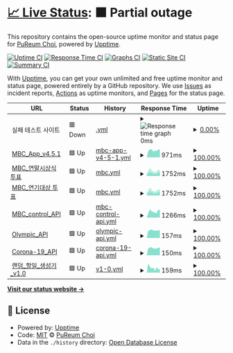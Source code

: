 # [📈 Live Status](https://choipureum.github.io/ServerStatus): <!--live status--> **🟧 Partial outage**

This repository contains the open-source uptime monitor and status page for [PuReum Choi](https://blue-boy.tistory.com/), powered by [Upptime](https://github.com/upptime/upptime).

[![Uptime CI](https://github.com/choipureum/ServerStatus/workflows/Uptime%20CI/badge.svg)](https://github.com/choipureum/ServerStatus/actions?query=workflow%3A%22Uptime+CI%22)
[![Response Time CI](https://github.com/choipureum/ServerStatus/workflows/Response%20Time%20CI/badge.svg)](https://github.com/choipureum/ServerStatus/actions?query=workflow%3A%22Response+Time+CI%22)
[![Graphs CI](https://github.com/choipureum/ServerStatus/workflows/Graphs%20CI/badge.svg)](https://github.com/choipureum/ServerStatus/actions?query=workflow%3A%22Graphs+CI%22)
[![Static Site CI](https://github.com/choipureum/ServerStatus/workflows/Static%20Site%20CI/badge.svg)](https://github.com/choipureum/ServerStatus/actions?query=workflow%3A%22Static+Site+CI%22)
[![Summary CI](https://github.com/choipureum/ServerStatus/workflows/Summary%20CI/badge.svg)](https://github.com/choipureum/ServerStatus/actions?query=workflow%3A%22Summary+CI%22)

With [Upptime](https://upptime.js.org), you can get your own unlimited and free uptime monitor and status page, powered entirely by a GitHub repository. We use [Issues](https://github.com/choipureum/ServerStatus/issues) as incident reports, [Actions](https://github.com/choipureum/ServerStatus/actions) as uptime monitors, and [Pages](https://choipureum.github.io/ServerStatus) for the status page.

<!--start: status pages-->
<!-- This summary is generated by Upptime (https://github.com/upptime/upptime) -->
<!-- Do not edit this manually, your changes will be overwritten -->
<!-- prettier-ignore -->
| URL | Status | History | Response Time | Uptime |
| --- | ------ | ------- | ------------- | ------ |
| <img alt="" src="https://favicons.githubusercontent.com/null" height="13"> 실패 테스트 사이트 | 🟥 Down | [.yml](https://github.com/choipureum/ServerStatus/commits/HEAD/history/.yml) | <details><summary><img alt="Response time graph" src="./graphs//response-time-week.png" height="20"> 0ms</summary><br><a href="https://choipureum.github.io/ServerStatus/history/"><img alt="Response time 0" src="https://img.shields.io/endpoint?url=https%3A%2F%2Fraw.githubusercontent.com%2Fchoipureum%2FServerStatus%2FHEAD%2Fapi%2F%2Fresponse-time.json"></a><br><a href="https://choipureum.github.io/ServerStatus/history/"><img alt="24-hour response time 0" src="https://img.shields.io/endpoint?url=https%3A%2F%2Fraw.githubusercontent.com%2Fchoipureum%2FServerStatus%2FHEAD%2Fapi%2F%2Fresponse-time-day.json"></a><br><a href="https://choipureum.github.io/ServerStatus/history/"><img alt="7-day response time 0" src="https://img.shields.io/endpoint?url=https%3A%2F%2Fraw.githubusercontent.com%2Fchoipureum%2FServerStatus%2FHEAD%2Fapi%2F%2Fresponse-time-week.json"></a><br><a href="https://choipureum.github.io/ServerStatus/history/"><img alt="30-day response time 0" src="https://img.shields.io/endpoint?url=https%3A%2F%2Fraw.githubusercontent.com%2Fchoipureum%2FServerStatus%2FHEAD%2Fapi%2F%2Fresponse-time-month.json"></a><br><a href="https://choipureum.github.io/ServerStatus/history/"><img alt="1-year response time 0" src="https://img.shields.io/endpoint?url=https%3A%2F%2Fraw.githubusercontent.com%2Fchoipureum%2FServerStatus%2FHEAD%2Fapi%2F%2Fresponse-time-year.json"></a></details> | <details><summary><a href="https://choipureum.github.io/ServerStatus/history/">0.00%</a></summary><a href="https://choipureum.github.io/ServerStatus/history/"><img alt="All-time uptime 0.00%" src="https://img.shields.io/endpoint?url=https%3A%2F%2Fraw.githubusercontent.com%2Fchoipureum%2FServerStatus%2FHEAD%2Fapi%2F%2Fuptime.json"></a><br><a href="https://choipureum.github.io/ServerStatus/history/"><img alt="24-hour uptime 0.00%" src="https://img.shields.io/endpoint?url=https%3A%2F%2Fraw.githubusercontent.com%2Fchoipureum%2FServerStatus%2FHEAD%2Fapi%2F%2Fuptime-day.json"></a><br><a href="https://choipureum.github.io/ServerStatus/history/"><img alt="7-day uptime 0.00%" src="https://img.shields.io/endpoint?url=https%3A%2F%2Fraw.githubusercontent.com%2Fchoipureum%2FServerStatus%2FHEAD%2Fapi%2F%2Fuptime-week.json"></a><br><a href="https://choipureum.github.io/ServerStatus/history/"><img alt="30-day uptime 0.00%" src="https://img.shields.io/endpoint?url=https%3A%2F%2Fraw.githubusercontent.com%2Fchoipureum%2FServerStatus%2FHEAD%2Fapi%2F%2Fuptime-month.json"></a><br><a href="https://choipureum.github.io/ServerStatus/history/"><img alt="1-year uptime 0.00%" src="https://img.shields.io/endpoint?url=https%3A%2F%2Fraw.githubusercontent.com%2Fchoipureum%2FServerStatus%2FHEAD%2Fapi%2F%2Fuptime-year.json"></a></details>
| <img alt="" src="https://favicons.githubusercontent.com/m.imbc.com" height="13"> [MBC_App_v4.5.1](https://m.imbc.com/wiz/mbcapp/v3/index.html?isAuto=Y) | 🟩 Up | [mbc-app-v4-5-1.yml](https://github.com/choipureum/ServerStatus/commits/HEAD/history/mbc-app-v4-5-1.yml) | <details><summary><img alt="Response time graph" src="./graphs/mbc-app-v4-5-1/response-time-week.png" height="20"> 971ms</summary><br><a href="https://choipureum.github.io/ServerStatus/history/mbc-app-v4-5-1"><img alt="Response time 1064" src="https://img.shields.io/endpoint?url=https%3A%2F%2Fraw.githubusercontent.com%2Fchoipureum%2FServerStatus%2FHEAD%2Fapi%2Fmbc-app-v4-5-1%2Fresponse-time.json"></a><br><a href="https://choipureum.github.io/ServerStatus/history/mbc-app-v4-5-1"><img alt="24-hour response time 1067" src="https://img.shields.io/endpoint?url=https%3A%2F%2Fraw.githubusercontent.com%2Fchoipureum%2FServerStatus%2FHEAD%2Fapi%2Fmbc-app-v4-5-1%2Fresponse-time-day.json"></a><br><a href="https://choipureum.github.io/ServerStatus/history/mbc-app-v4-5-1"><img alt="7-day response time 971" src="https://img.shields.io/endpoint?url=https%3A%2F%2Fraw.githubusercontent.com%2Fchoipureum%2FServerStatus%2FHEAD%2Fapi%2Fmbc-app-v4-5-1%2Fresponse-time-week.json"></a><br><a href="https://choipureum.github.io/ServerStatus/history/mbc-app-v4-5-1"><img alt="30-day response time 986" src="https://img.shields.io/endpoint?url=https%3A%2F%2Fraw.githubusercontent.com%2Fchoipureum%2FServerStatus%2FHEAD%2Fapi%2Fmbc-app-v4-5-1%2Fresponse-time-month.json"></a><br><a href="https://choipureum.github.io/ServerStatus/history/mbc-app-v4-5-1"><img alt="1-year response time 1064" src="https://img.shields.io/endpoint?url=https%3A%2F%2Fraw.githubusercontent.com%2Fchoipureum%2FServerStatus%2FHEAD%2Fapi%2Fmbc-app-v4-5-1%2Fresponse-time-year.json"></a></details> | <details><summary><a href="https://choipureum.github.io/ServerStatus/history/mbc-app-v4-5-1">100.00%</a></summary><a href="https://choipureum.github.io/ServerStatus/history/mbc-app-v4-5-1"><img alt="All-time uptime 100.00%" src="https://img.shields.io/endpoint?url=https%3A%2F%2Fraw.githubusercontent.com%2Fchoipureum%2FServerStatus%2FHEAD%2Fapi%2Fmbc-app-v4-5-1%2Fuptime.json"></a><br><a href="https://choipureum.github.io/ServerStatus/history/mbc-app-v4-5-1"><img alt="24-hour uptime 100.00%" src="https://img.shields.io/endpoint?url=https%3A%2F%2Fraw.githubusercontent.com%2Fchoipureum%2FServerStatus%2FHEAD%2Fapi%2Fmbc-app-v4-5-1%2Fuptime-day.json"></a><br><a href="https://choipureum.github.io/ServerStatus/history/mbc-app-v4-5-1"><img alt="7-day uptime 100.00%" src="https://img.shields.io/endpoint?url=https%3A%2F%2Fraw.githubusercontent.com%2Fchoipureum%2FServerStatus%2FHEAD%2Fapi%2Fmbc-app-v4-5-1%2Fuptime-week.json"></a><br><a href="https://choipureum.github.io/ServerStatus/history/mbc-app-v4-5-1"><img alt="30-day uptime 100.00%" src="https://img.shields.io/endpoint?url=https%3A%2F%2Fraw.githubusercontent.com%2Fchoipureum%2FServerStatus%2FHEAD%2Fapi%2Fmbc-app-v4-5-1%2Fuptime-month.json"></a><br><a href="https://choipureum.github.io/ServerStatus/history/mbc-app-v4-5-1"><img alt="1-year uptime 100.00%" src="https://img.shields.io/endpoint?url=https%3A%2F%2Fraw.githubusercontent.com%2Fchoipureum%2FServerStatus%2FHEAD%2Fapi%2Fmbc-app-v4-5-1%2Fuptime-year.json"></a></details>
| <img alt="" src="https://favicons.githubusercontent.com/program.imbc.com" height="13"> [MBC_연말시상식 투표](https://program.imbc.com/Concept/2021ent) | 🟩 Up | [mbc.yml](https://github.com/choipureum/ServerStatus/commits/HEAD/history/mbc.yml) | <details><summary><img alt="Response time graph" src="./graphs/mbc/response-time-week.png" height="20"> 1752ms</summary><br><a href="https://choipureum.github.io/ServerStatus/history/mbc"><img alt="Response time 1463" src="https://img.shields.io/endpoint?url=https%3A%2F%2Fraw.githubusercontent.com%2Fchoipureum%2FServerStatus%2FHEAD%2Fapi%2Fmbc%2Fresponse-time.json"></a><br><a href="https://choipureum.github.io/ServerStatus/history/mbc"><img alt="24-hour response time 1939" src="https://img.shields.io/endpoint?url=https%3A%2F%2Fraw.githubusercontent.com%2Fchoipureum%2FServerStatus%2FHEAD%2Fapi%2Fmbc%2Fresponse-time-day.json"></a><br><a href="https://choipureum.github.io/ServerStatus/history/mbc"><img alt="7-day response time 1752" src="https://img.shields.io/endpoint?url=https%3A%2F%2Fraw.githubusercontent.com%2Fchoipureum%2FServerStatus%2FHEAD%2Fapi%2Fmbc%2Fresponse-time-week.json"></a><br><a href="https://choipureum.github.io/ServerStatus/history/mbc"><img alt="30-day response time 1556" src="https://img.shields.io/endpoint?url=https%3A%2F%2Fraw.githubusercontent.com%2Fchoipureum%2FServerStatus%2FHEAD%2Fapi%2Fmbc%2Fresponse-time-month.json"></a><br><a href="https://choipureum.github.io/ServerStatus/history/mbc"><img alt="1-year response time 1463" src="https://img.shields.io/endpoint?url=https%3A%2F%2Fraw.githubusercontent.com%2Fchoipureum%2FServerStatus%2FHEAD%2Fapi%2Fmbc%2Fresponse-time-year.json"></a></details> | <details><summary><a href="https://choipureum.github.io/ServerStatus/history/mbc">100.00%</a></summary><a href="https://choipureum.github.io/ServerStatus/history/mbc"><img alt="All-time uptime 100.00%" src="https://img.shields.io/endpoint?url=https%3A%2F%2Fraw.githubusercontent.com%2Fchoipureum%2FServerStatus%2FHEAD%2Fapi%2Fmbc%2Fuptime.json"></a><br><a href="https://choipureum.github.io/ServerStatus/history/mbc"><img alt="24-hour uptime 100.00%" src="https://img.shields.io/endpoint?url=https%3A%2F%2Fraw.githubusercontent.com%2Fchoipureum%2FServerStatus%2FHEAD%2Fapi%2Fmbc%2Fuptime-day.json"></a><br><a href="https://choipureum.github.io/ServerStatus/history/mbc"><img alt="7-day uptime 100.00%" src="https://img.shields.io/endpoint?url=https%3A%2F%2Fraw.githubusercontent.com%2Fchoipureum%2FServerStatus%2FHEAD%2Fapi%2Fmbc%2Fuptime-week.json"></a><br><a href="https://choipureum.github.io/ServerStatus/history/mbc"><img alt="30-day uptime 100.00%" src="https://img.shields.io/endpoint?url=https%3A%2F%2Fraw.githubusercontent.com%2Fchoipureum%2FServerStatus%2FHEAD%2Fapi%2Fmbc%2Fuptime-month.json"></a><br><a href="https://choipureum.github.io/ServerStatus/history/mbc"><img alt="1-year uptime 100.00%" src="https://img.shields.io/endpoint?url=https%3A%2F%2Fraw.githubusercontent.com%2Fchoipureum%2FServerStatus%2FHEAD%2Fapi%2Fmbc%2Fuptime-year.json"></a></details>
| <img alt="" src="https://favicons.githubusercontent.com/www.imbc.com" height="13"> [MBC_연기대상 투표](https://www.imbc.com/broad/tv/ent/template/2021mbc/drama/bestcouple/) | 🟩 Up | [mbc.yml](https://github.com/choipureum/ServerStatus/commits/HEAD/history/mbc.yml) | <details><summary><img alt="Response time graph" src="./graphs/mbc/response-time-week.png" height="20"> 1752ms</summary><br><a href="https://choipureum.github.io/ServerStatus/history/mbc"><img alt="Response time 1463" src="https://img.shields.io/endpoint?url=https%3A%2F%2Fraw.githubusercontent.com%2Fchoipureum%2FServerStatus%2FHEAD%2Fapi%2Fmbc%2Fresponse-time.json"></a><br><a href="https://choipureum.github.io/ServerStatus/history/mbc"><img alt="24-hour response time 1939" src="https://img.shields.io/endpoint?url=https%3A%2F%2Fraw.githubusercontent.com%2Fchoipureum%2FServerStatus%2FHEAD%2Fapi%2Fmbc%2Fresponse-time-day.json"></a><br><a href="https://choipureum.github.io/ServerStatus/history/mbc"><img alt="7-day response time 1752" src="https://img.shields.io/endpoint?url=https%3A%2F%2Fraw.githubusercontent.com%2Fchoipureum%2FServerStatus%2FHEAD%2Fapi%2Fmbc%2Fresponse-time-week.json"></a><br><a href="https://choipureum.github.io/ServerStatus/history/mbc"><img alt="30-day response time 1556" src="https://img.shields.io/endpoint?url=https%3A%2F%2Fraw.githubusercontent.com%2Fchoipureum%2FServerStatus%2FHEAD%2Fapi%2Fmbc%2Fresponse-time-month.json"></a><br><a href="https://choipureum.github.io/ServerStatus/history/mbc"><img alt="1-year response time 1463" src="https://img.shields.io/endpoint?url=https%3A%2F%2Fraw.githubusercontent.com%2Fchoipureum%2FServerStatus%2FHEAD%2Fapi%2Fmbc%2Fresponse-time-year.json"></a></details> | <details><summary><a href="https://choipureum.github.io/ServerStatus/history/mbc">100.00%</a></summary><a href="https://choipureum.github.io/ServerStatus/history/mbc"><img alt="All-time uptime 100.00%" src="https://img.shields.io/endpoint?url=https%3A%2F%2Fraw.githubusercontent.com%2Fchoipureum%2FServerStatus%2FHEAD%2Fapi%2Fmbc%2Fuptime.json"></a><br><a href="https://choipureum.github.io/ServerStatus/history/mbc"><img alt="24-hour uptime 100.00%" src="https://img.shields.io/endpoint?url=https%3A%2F%2Fraw.githubusercontent.com%2Fchoipureum%2FServerStatus%2FHEAD%2Fapi%2Fmbc%2Fuptime-day.json"></a><br><a href="https://choipureum.github.io/ServerStatus/history/mbc"><img alt="7-day uptime 100.00%" src="https://img.shields.io/endpoint?url=https%3A%2F%2Fraw.githubusercontent.com%2Fchoipureum%2FServerStatus%2FHEAD%2Fapi%2Fmbc%2Fuptime-week.json"></a><br><a href="https://choipureum.github.io/ServerStatus/history/mbc"><img alt="30-day uptime 100.00%" src="https://img.shields.io/endpoint?url=https%3A%2F%2Fraw.githubusercontent.com%2Fchoipureum%2FServerStatus%2FHEAD%2Fapi%2Fmbc%2Fuptime-month.json"></a><br><a href="https://choipureum.github.io/ServerStatus/history/mbc"><img alt="1-year uptime 100.00%" src="https://img.shields.io/endpoint?url=https%3A%2F%2Fraw.githubusercontent.com%2Fchoipureum%2FServerStatus%2FHEAD%2Fapi%2Fmbc%2Fuptime-year.json"></a></details>
| <img alt="" src="https://favicons.githubusercontent.com/m.imbc.com" height="13"> [MBC_control_API](https://control.imbc.com/App/V2/HomeTimeline) | 🟩 Up | [mbc-control-api.yml](https://github.com/choipureum/ServerStatus/commits/HEAD/history/mbc-control-api.yml) | <details><summary><img alt="Response time graph" src="./graphs/mbc-control-api/response-time-week.png" height="20"> 1266ms</summary><br><a href="https://choipureum.github.io/ServerStatus/history/mbc-control-api"><img alt="Response time 1895" src="https://img.shields.io/endpoint?url=https%3A%2F%2Fraw.githubusercontent.com%2Fchoipureum%2FServerStatus%2FHEAD%2Fapi%2Fmbc-control-api%2Fresponse-time.json"></a><br><a href="https://choipureum.github.io/ServerStatus/history/mbc-control-api"><img alt="24-hour response time 1604" src="https://img.shields.io/endpoint?url=https%3A%2F%2Fraw.githubusercontent.com%2Fchoipureum%2FServerStatus%2FHEAD%2Fapi%2Fmbc-control-api%2Fresponse-time-day.json"></a><br><a href="https://choipureum.github.io/ServerStatus/history/mbc-control-api"><img alt="7-day response time 1266" src="https://img.shields.io/endpoint?url=https%3A%2F%2Fraw.githubusercontent.com%2Fchoipureum%2FServerStatus%2FHEAD%2Fapi%2Fmbc-control-api%2Fresponse-time-week.json"></a><br><a href="https://choipureum.github.io/ServerStatus/history/mbc-control-api"><img alt="30-day response time 1552" src="https://img.shields.io/endpoint?url=https%3A%2F%2Fraw.githubusercontent.com%2Fchoipureum%2FServerStatus%2FHEAD%2Fapi%2Fmbc-control-api%2Fresponse-time-month.json"></a><br><a href="https://choipureum.github.io/ServerStatus/history/mbc-control-api"><img alt="1-year response time 1895" src="https://img.shields.io/endpoint?url=https%3A%2F%2Fraw.githubusercontent.com%2Fchoipureum%2FServerStatus%2FHEAD%2Fapi%2Fmbc-control-api%2Fresponse-time-year.json"></a></details> | <details><summary><a href="https://choipureum.github.io/ServerStatus/history/mbc-control-api">100.00%</a></summary><a href="https://choipureum.github.io/ServerStatus/history/mbc-control-api"><img alt="All-time uptime 100.00%" src="https://img.shields.io/endpoint?url=https%3A%2F%2Fraw.githubusercontent.com%2Fchoipureum%2FServerStatus%2FHEAD%2Fapi%2Fmbc-control-api%2Fuptime.json"></a><br><a href="https://choipureum.github.io/ServerStatus/history/mbc-control-api"><img alt="24-hour uptime 100.00%" src="https://img.shields.io/endpoint?url=https%3A%2F%2Fraw.githubusercontent.com%2Fchoipureum%2FServerStatus%2FHEAD%2Fapi%2Fmbc-control-api%2Fuptime-day.json"></a><br><a href="https://choipureum.github.io/ServerStatus/history/mbc-control-api"><img alt="7-day uptime 100.00%" src="https://img.shields.io/endpoint?url=https%3A%2F%2Fraw.githubusercontent.com%2Fchoipureum%2FServerStatus%2FHEAD%2Fapi%2Fmbc-control-api%2Fuptime-week.json"></a><br><a href="https://choipureum.github.io/ServerStatus/history/mbc-control-api"><img alt="30-day uptime 100.00%" src="https://img.shields.io/endpoint?url=https%3A%2F%2Fraw.githubusercontent.com%2Fchoipureum%2FServerStatus%2FHEAD%2Fapi%2Fmbc-control-api%2Fuptime-month.json"></a><br><a href="https://choipureum.github.io/ServerStatus/history/mbc-control-api"><img alt="1-year uptime 100.00%" src="https://img.shields.io/endpoint?url=https%3A%2F%2Fraw.githubusercontent.com%2Fchoipureum%2FServerStatus%2FHEAD%2Fapi%2Fmbc-control-api%2Fuptime-year.json"></a></details>
| <img alt="" src="https://favicons.githubusercontent.com/m.imbc.com" height="13"> [Olympic_API](https://control.imbc.com/WebApi/OlympicsRank) | 🟩 Up | [olympic-api.yml](https://github.com/choipureum/ServerStatus/commits/HEAD/history/olympic-api.yml) | <details><summary><img alt="Response time graph" src="./graphs/olympic-api/response-time-week.png" height="20"> 157ms</summary><br><a href="https://choipureum.github.io/ServerStatus/history/olympic-api"><img alt="Response time 192" src="https://img.shields.io/endpoint?url=https%3A%2F%2Fraw.githubusercontent.com%2Fchoipureum%2FServerStatus%2FHEAD%2Fapi%2Folympic-api%2Fresponse-time.json"></a><br><a href="https://choipureum.github.io/ServerStatus/history/olympic-api"><img alt="24-hour response time 159" src="https://img.shields.io/endpoint?url=https%3A%2F%2Fraw.githubusercontent.com%2Fchoipureum%2FServerStatus%2FHEAD%2Fapi%2Folympic-api%2Fresponse-time-day.json"></a><br><a href="https://choipureum.github.io/ServerStatus/history/olympic-api"><img alt="7-day response time 157" src="https://img.shields.io/endpoint?url=https%3A%2F%2Fraw.githubusercontent.com%2Fchoipureum%2FServerStatus%2FHEAD%2Fapi%2Folympic-api%2Fresponse-time-week.json"></a><br><a href="https://choipureum.github.io/ServerStatus/history/olympic-api"><img alt="30-day response time 194" src="https://img.shields.io/endpoint?url=https%3A%2F%2Fraw.githubusercontent.com%2Fchoipureum%2FServerStatus%2FHEAD%2Fapi%2Folympic-api%2Fresponse-time-month.json"></a><br><a href="https://choipureum.github.io/ServerStatus/history/olympic-api"><img alt="1-year response time 192" src="https://img.shields.io/endpoint?url=https%3A%2F%2Fraw.githubusercontent.com%2Fchoipureum%2FServerStatus%2FHEAD%2Fapi%2Folympic-api%2Fresponse-time-year.json"></a></details> | <details><summary><a href="https://choipureum.github.io/ServerStatus/history/olympic-api">100.00%</a></summary><a href="https://choipureum.github.io/ServerStatus/history/olympic-api"><img alt="All-time uptime 100.00%" src="https://img.shields.io/endpoint?url=https%3A%2F%2Fraw.githubusercontent.com%2Fchoipureum%2FServerStatus%2FHEAD%2Fapi%2Folympic-api%2Fuptime.json"></a><br><a href="https://choipureum.github.io/ServerStatus/history/olympic-api"><img alt="24-hour uptime 100.00%" src="https://img.shields.io/endpoint?url=https%3A%2F%2Fraw.githubusercontent.com%2Fchoipureum%2FServerStatus%2FHEAD%2Fapi%2Folympic-api%2Fuptime-day.json"></a><br><a href="https://choipureum.github.io/ServerStatus/history/olympic-api"><img alt="7-day uptime 100.00%" src="https://img.shields.io/endpoint?url=https%3A%2F%2Fraw.githubusercontent.com%2Fchoipureum%2FServerStatus%2FHEAD%2Fapi%2Folympic-api%2Fuptime-week.json"></a><br><a href="https://choipureum.github.io/ServerStatus/history/olympic-api"><img alt="30-day uptime 100.00%" src="https://img.shields.io/endpoint?url=https%3A%2F%2Fraw.githubusercontent.com%2Fchoipureum%2FServerStatus%2FHEAD%2Fapi%2Folympic-api%2Fuptime-month.json"></a><br><a href="https://choipureum.github.io/ServerStatus/history/olympic-api"><img alt="1-year uptime 100.00%" src="https://img.shields.io/endpoint?url=https%3A%2F%2Fraw.githubusercontent.com%2Fchoipureum%2FServerStatus%2FHEAD%2Fapi%2Folympic-api%2Fuptime-year.json"></a></details>
| <img alt="" src="https://favicons.githubusercontent.com/m.imbc.com" height="13"> [Corona-19_API](https://control.imbc.com/WebApi/Covid19) | 🟩 Up | [corona-19-api.yml](https://github.com/choipureum/ServerStatus/commits/HEAD/history/corona-19-api.yml) | <details><summary><img alt="Response time graph" src="./graphs/corona-19-api/response-time-week.png" height="20"> 150ms</summary><br><a href="https://choipureum.github.io/ServerStatus/history/corona-19-api"><img alt="Response time 175" src="https://img.shields.io/endpoint?url=https%3A%2F%2Fraw.githubusercontent.com%2Fchoipureum%2FServerStatus%2FHEAD%2Fapi%2Fcorona-19-api%2Fresponse-time.json"></a><br><a href="https://choipureum.github.io/ServerStatus/history/corona-19-api"><img alt="24-hour response time 158" src="https://img.shields.io/endpoint?url=https%3A%2F%2Fraw.githubusercontent.com%2Fchoipureum%2FServerStatus%2FHEAD%2Fapi%2Fcorona-19-api%2Fresponse-time-day.json"></a><br><a href="https://choipureum.github.io/ServerStatus/history/corona-19-api"><img alt="7-day response time 150" src="https://img.shields.io/endpoint?url=https%3A%2F%2Fraw.githubusercontent.com%2Fchoipureum%2FServerStatus%2FHEAD%2Fapi%2Fcorona-19-api%2Fresponse-time-week.json"></a><br><a href="https://choipureum.github.io/ServerStatus/history/corona-19-api"><img alt="30-day response time 154" src="https://img.shields.io/endpoint?url=https%3A%2F%2Fraw.githubusercontent.com%2Fchoipureum%2FServerStatus%2FHEAD%2Fapi%2Fcorona-19-api%2Fresponse-time-month.json"></a><br><a href="https://choipureum.github.io/ServerStatus/history/corona-19-api"><img alt="1-year response time 175" src="https://img.shields.io/endpoint?url=https%3A%2F%2Fraw.githubusercontent.com%2Fchoipureum%2FServerStatus%2FHEAD%2Fapi%2Fcorona-19-api%2Fresponse-time-year.json"></a></details> | <details><summary><a href="https://choipureum.github.io/ServerStatus/history/corona-19-api">100.00%</a></summary><a href="https://choipureum.github.io/ServerStatus/history/corona-19-api"><img alt="All-time uptime 100.00%" src="https://img.shields.io/endpoint?url=https%3A%2F%2Fraw.githubusercontent.com%2Fchoipureum%2FServerStatus%2FHEAD%2Fapi%2Fcorona-19-api%2Fuptime.json"></a><br><a href="https://choipureum.github.io/ServerStatus/history/corona-19-api"><img alt="24-hour uptime 100.00%" src="https://img.shields.io/endpoint?url=https%3A%2F%2Fraw.githubusercontent.com%2Fchoipureum%2FServerStatus%2FHEAD%2Fapi%2Fcorona-19-api%2Fuptime-day.json"></a><br><a href="https://choipureum.github.io/ServerStatus/history/corona-19-api"><img alt="7-day uptime 100.00%" src="https://img.shields.io/endpoint?url=https%3A%2F%2Fraw.githubusercontent.com%2Fchoipureum%2FServerStatus%2FHEAD%2Fapi%2Fcorona-19-api%2Fuptime-week.json"></a><br><a href="https://choipureum.github.io/ServerStatus/history/corona-19-api"><img alt="30-day uptime 100.00%" src="https://img.shields.io/endpoint?url=https%3A%2F%2Fraw.githubusercontent.com%2Fchoipureum%2FServerStatus%2FHEAD%2Fapi%2Fcorona-19-api%2Fuptime-month.json"></a><br><a href="https://choipureum.github.io/ServerStatus/history/corona-19-api"><img alt="1-year uptime 100.00%" src="https://img.shields.io/endpoint?url=https%3A%2F%2Fraw.githubusercontent.com%2Fchoipureum%2FServerStatus%2FHEAD%2Fapi%2Fcorona-19-api%2Fuptime-year.json"></a></details>
| <img alt="" src="https://favicons.githubusercontent.com/choipureum.github.io" height="13"> [랜덤_할일_생성기_v1.0](https://choipureum.github.io/todo-generator) | 🟩 Up | [v1-0.yml](https://github.com/choipureum/ServerStatus/commits/HEAD/history/v1-0.yml) | <details><summary><img alt="Response time graph" src="./graphs/v1-0/response-time-week.png" height="20"> 159ms</summary><br><a href="https://choipureum.github.io/ServerStatus/history/v1-0"><img alt="Response time 143" src="https://img.shields.io/endpoint?url=https%3A%2F%2Fraw.githubusercontent.com%2Fchoipureum%2FServerStatus%2FHEAD%2Fapi%2Fv1-0%2Fresponse-time.json"></a><br><a href="https://choipureum.github.io/ServerStatus/history/v1-0"><img alt="24-hour response time 122" src="https://img.shields.io/endpoint?url=https%3A%2F%2Fraw.githubusercontent.com%2Fchoipureum%2FServerStatus%2FHEAD%2Fapi%2Fv1-0%2Fresponse-time-day.json"></a><br><a href="https://choipureum.github.io/ServerStatus/history/v1-0"><img alt="7-day response time 159" src="https://img.shields.io/endpoint?url=https%3A%2F%2Fraw.githubusercontent.com%2Fchoipureum%2FServerStatus%2FHEAD%2Fapi%2Fv1-0%2Fresponse-time-week.json"></a><br><a href="https://choipureum.github.io/ServerStatus/history/v1-0"><img alt="30-day response time 165" src="https://img.shields.io/endpoint?url=https%3A%2F%2Fraw.githubusercontent.com%2Fchoipureum%2FServerStatus%2FHEAD%2Fapi%2Fv1-0%2Fresponse-time-month.json"></a><br><a href="https://choipureum.github.io/ServerStatus/history/v1-0"><img alt="1-year response time 143" src="https://img.shields.io/endpoint?url=https%3A%2F%2Fraw.githubusercontent.com%2Fchoipureum%2FServerStatus%2FHEAD%2Fapi%2Fv1-0%2Fresponse-time-year.json"></a></details> | <details><summary><a href="https://choipureum.github.io/ServerStatus/history/v1-0">100.00%</a></summary><a href="https://choipureum.github.io/ServerStatus/history/v1-0"><img alt="All-time uptime 100.00%" src="https://img.shields.io/endpoint?url=https%3A%2F%2Fraw.githubusercontent.com%2Fchoipureum%2FServerStatus%2FHEAD%2Fapi%2Fv1-0%2Fuptime.json"></a><br><a href="https://choipureum.github.io/ServerStatus/history/v1-0"><img alt="24-hour uptime 100.00%" src="https://img.shields.io/endpoint?url=https%3A%2F%2Fraw.githubusercontent.com%2Fchoipureum%2FServerStatus%2FHEAD%2Fapi%2Fv1-0%2Fuptime-day.json"></a><br><a href="https://choipureum.github.io/ServerStatus/history/v1-0"><img alt="7-day uptime 100.00%" src="https://img.shields.io/endpoint?url=https%3A%2F%2Fraw.githubusercontent.com%2Fchoipureum%2FServerStatus%2FHEAD%2Fapi%2Fv1-0%2Fuptime-week.json"></a><br><a href="https://choipureum.github.io/ServerStatus/history/v1-0"><img alt="30-day uptime 100.00%" src="https://img.shields.io/endpoint?url=https%3A%2F%2Fraw.githubusercontent.com%2Fchoipureum%2FServerStatus%2FHEAD%2Fapi%2Fv1-0%2Fuptime-month.json"></a><br><a href="https://choipureum.github.io/ServerStatus/history/v1-0"><img alt="1-year uptime 100.00%" src="https://img.shields.io/endpoint?url=https%3A%2F%2Fraw.githubusercontent.com%2Fchoipureum%2FServerStatus%2FHEAD%2Fapi%2Fv1-0%2Fuptime-year.json"></a></details>

<!--end: status pages-->

[**Visit our status website →**](https://choipureum.github.io/ServerStatus)

## 📄 License

- Powered by: [Upptime](https://github.com/upptime/upptime)
- Code: [MIT](./LICENSE) © [PuReum Choi](https://blue-boy.tistory.com/)
- Data in the `./history` directory: [Open Database License](https://opendatacommons.org/licenses/odbl/1-0/)
